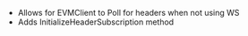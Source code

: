 - Allows for EVMClient to Poll for headers when not using WS
- Adds InitializeHeaderSubscription method
